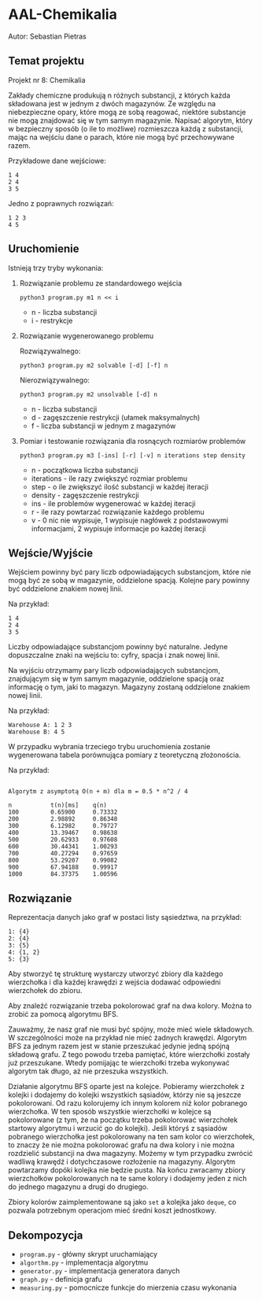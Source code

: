 # AAL-Chemikalia

Autor: Sebastian Pietras

## Temat projektu

Projekt nr 8: Chemikalia

Zakłady chemiczne produkują n różnych substancji, z których każda składowana jest w jednym z dwóch magazynów. 
Ze względu na niebezpieczne opary, które mogą ze sobą reagować, 
niektóre substancje nie mogą znajdować się w tym samym magazynie. 
Napisać algorytm, który w bezpieczny sposób (o ile to możliwe) 
rozmieszcza każdą z substancji, mając na wejściu dane o parach,
które nie mogą być przechowywane razem.

Przykładowe dane wejściowe:
```
1 4
2 4
3 5
```
Jedno z poprawnych rozwiązań:
```
1 2 3
4 5
```

## Uruchomienie

Istnieją trzy tryby wykonania:

1. Rozwiązanie problemu ze standardowego wejścia

    ```
    python3 program.py m1 n << i
    ```

    * n - liczba substancji
    * i - restrykcje

2. Rozwiązanie wygenerowanego problemu

    Rozwiązywalnego:
    ```
    python3 program.py m2 solvable [-d] [-f] n
    ```
   
    Nierozwiązywalnego:
    ```
    python3 program.py m2 unsolvable [-d] n
    ```
   
    * n - liczba substancji
    * d - zagęszczenie restrykcji (ułamek maksymalnych)
    * f - liczba substancji w jednym z magazynów

3. Pomiar i testowanie rozwiązania dla rosnących rozmiarów problemów

    ```
    python3 program.py m3 [-ins] [-r] [-v] n iterations step density
    ```

    * n - początkowa liczba substancji
    * iterations - ile razy zwiększyć rozmiar problemu
    * step - o ile zwiększyć ilość substancji w każdej iteracji
    * density - zagęszczenie restrykcji
    * ins - ile problemów wygenerować w każdej iteracji
    * r - ile razy powtarzać rozwiązanie każdego problemu
    * v - 0 nic nie wypisuje, 1 wypisuje nagłówek z podstawowymi informacjami, 2 wypisuje informacje po każdej iteracji
    
## Wejście/Wyjście

Wejściem powinny być pary liczb odpowiadających substancjom, 
które nie mogą być ze sobą w magazynie, oddzielone spacją.
Kolejne pary powinny być oddzielone znakiem nowej linii.

Na przykład:

```
1 4
2 4
3 5
```

Liczby odpowiadające substancjom powinny być naturalne.
Jedyne dopuszczalne znaki na wejściu to: cyfry, spacja i znak nowej linii.


Na wyjściu otrzymamy pary liczb odpowiadających substancjom, 
znajdującym się w tym samym magazynie, oddzielone spacją 
oraz informację o tym, jaki to magazyn.
Magazyny zostaną oddzielone znakiem nowej linii.

Na przykład:

```
Warehouse A: 1 2 3
Warehouse B: 4 5
```

W przypadku wybrania trzeciego trybu uruchomienia zostanie wygenerowana tabela
porównująca pomiary z teoretyczną złożonościa.

Na przykład:

```

Algorytm z asymptotą O(n + m) dla m = 0.5 * n^2 / 4

n         	t(n)[ms]  	q(n)      
100       	0.65900   	0.73332   
200       	2.98892   	0.86348   
300       	6.12982   	0.79727   
400       	13.39467  	0.98638   
500       	20.62933  	0.97608   
600       	30.44341  	1.00293   
700       	40.27294  	0.97659   
800       	53.29207  	0.99082   
900       	67.94188  	0.99917   
1000      	84.37375  	1.00596
```

## Rozwiązanie

Reprezentacja danych jako graf w postaci listy sąsiedztwa, na przykład:

```
1: {4}
2: {4}
3: {5}
4: {1, 2}
5: {3}
```

Aby stworzyć tę strukturę wystarczy utworzyć zbiory dla każdego wierzchołka
i dla każdej krawędzi z wejścia dodawać odpowiedni wierzchołek do zbioru.

Aby znaleźć rozwiązanie trzeba pokolorować graf na dwa kolory. 
Można to zrobić za pomocą algorytmu BFS.

Zauważmy, że nasz graf nie musi być spójny, może mieć wiele składowych. 
W szczególności może na przykład nie mieć żadnych krawędzi. 
Algorytm BFS za jednym razem jest w stanie przeszukać jedynie jedną spójną składową grafu. 
Z tego powodu trzeba pamiętać, które wierzchołki zostały już przeszukane. 
Wtedy pomijając te wierzchołki trzeba wykonywać algorytm tak długo, 
aż nie przeszuka wszystkich.

Działanie algorytmu BFS oparte jest na kolejce. 
Pobieramy wierzchołek z kolejki i dodajemy do kolejki wszystkich sąsiadów, 
którzy nie są jeszcze pokolorowani. 
Od razu kolorujemy ich innym kolorem niż kolor pobranego wierzchołka. 
W ten sposób wszystkie wierzchołki w kolejce są pokolorowane 
(z tym, że na początku trzeba pokolorować wierzchołek startowy algorytmu i wrzucić go do kolejki). 
Jeśli któryś z sąsiadów pobranego wierzchołka jest pokolorowany na ten sam kolor co wierzchołek, 
to znaczy że nie można pokolorować grafu na dwa kolory i nie można rozdzielić substancji na dwa magazyny. 
Możemy w tym przypadku zwrócić wadliwą krawędź i dotychczasowe rozłożenie na magazyny. 
Algorytm powtarzamy dopóki kolejka nie będzie pusta. 
Na końcu zwracamy zbiory wierzchołków pokolorowanych na te same kolory 
i dodajemy jeden z nich do jednego magazynu a drugi do drugiego.

Zbiory kolorów zaimplementowane są jako ```set``` a kolejka jako ```deque```,
co pozwala potrzebnym operacjom mieć średni koszt jednostkowy.

## Dekompozycja

* ```program.py``` - główny skrypt uruchamiający
* ```algorthm.py``` - implementacja algorytmu
* ```generator.py``` - implementacja generatora danych
* ```graph.py``` - definicja grafu
* ```measuring.py``` - pomocnicze funkcje do mierzenia czasu wykonania